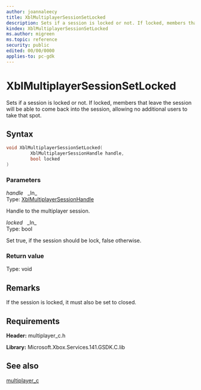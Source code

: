 ```yaml
---
author: joannaleecy
title: XblMultiplayerSessionSetLocked
description: Sets if a session is locked or not. If locked, members that leave the session will be able to come back into the session, allowing no additional users to take that spot.
kindex: XblMultiplayerSessionSetLocked
ms.author: migreen
ms.topic: reference
security: public
edited: 00/00/0000
applies-to: pc-gdk
---
```


# XblMultiplayerSessionSetLocked  

Sets if a session is locked or not. If locked, members that leave the session will be able to come back into the session, allowing no additional users to take that spot.  

## Syntax  
  
```cpp
void XblMultiplayerSessionSetLocked(  
         XblMultiplayerSessionHandle handle,  
         bool locked  
)  
```  
  
### Parameters  
  
*handle* &nbsp;&nbsp;\_In\_  
Type: [XblMultiplayerSessionHandle](../handles/xblmultiplayersessionhandle.md)  
  
Handle to the multiplayer session.  
  
*locked* &nbsp;&nbsp;\_In\_  
Type: bool  
  
Set true, if the session should be lock, false otherwise.  
  
  
### Return value  
Type: void
  

  
## Remarks  
  
If the session is locked, it must also be set to closed.
  
## Requirements  
  
**Header:** multiplayer_c.h
  
**Library:** Microsoft.Xbox.Services.141.GSDK.C.lib
  
## See also  
[multiplayer_c](../multiplayer_c_members.md)  
  
  